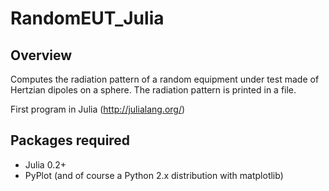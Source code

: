 RandomEUT_Julia
===============

Overview
--------
Computes the radiation pattern of a random equipment under test made of Hertzian dipoles on a sphere.
The radiation pattern is printed in a file.

First program in Julia (http://julialang.org/)

Packages required
-----------------
* Julia 0.2+
* PyPlot (and of course a Python 2.x distribution with matplotlib)


